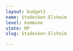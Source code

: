```yaml
---
layout: budget2
name: Stadecken-Elsheim
level: kommune
state: RP
slug: Stadecken-Elsheim

---
```



